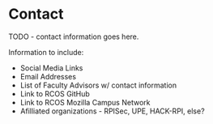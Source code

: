 # Contact

TODO - contact information goes here.

Information to include:
- Social Media Links
- Email Addresses
- List of Faculty Advisors w/ contact information
- Link to RCOS GitHub
- Link to RCOS Mozilla Campus Network
- Afilliated organizations - RPISec, UPE, HACK-RPI, else?
